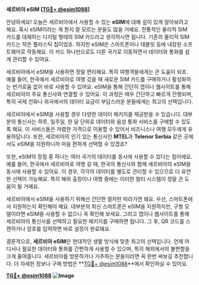 **세르비아 eSIM [[TG💪+ @esim1088](https://t.me/s/esim1088)]**

안녕하세요! 오늘은 세르비아에서 사용할 수 있는 **eSIM**에 대해 깊이 있게 알아보려고 해요. 혹시 eSIM이라는 게 뭔지 잘 모르는 분들도 많을 거예요. 전통적인 물리적 SIM 카드를 대체하는 디지털 형태의 SIM 카드라고 생각하시면 됩니다. 기존의 물리적 SIM 카드는 작은 플라스틱 칩이었죠. 하지만 eSIM은 스마트폰이나 태블릿 등에 내장된 소프트웨어로 작동해요. 이 카드 하나만으로도 다른 국가로 이동하면서 데이터와 통화를 쉽게 관리할 수 있어요.

세르비아에서 eSIM을 사용하면 정말 편리해요. 특히 여행객들에게는 큰 도움이 되죠. 예를 들어, 한국에서 세르비아로 여행 갔을 때 새로운 SIM 카드를 구매하거나 활성화하는 번거로움 없이 바로 사용할 수 있어요. eSIM을 통해 간단히 앱이나 웹사이트를 통해 세르비아의 주요 통신사와 연결할 수 있어요. 이 과정은 매우 간단하고 빠르게 진행되며, 특히 국제 전화나 외국에서의 데이터 요금이 부담스러운 분들에게는 최고의 선택입니다.

세르비아에서 eSIM을 사용할 경우 다양한 데이터 패키지를 제공받을 수 있습니다. 대부분의 통신사는 하루, 일주일, 한 달 단위로 데이터와 음성 통화 서비스를 구매할 수 있도록 해요. 이 서비스들은 저렴한 가격으로 이용할 수 있어서 비즈니스나 여행 모두에게 유용하답니다. 또한, 세르비아의 인기 있는 통신사인 **MTEL**과 **Telenor Serbia** 같은 곳에서도 eSIM을 지원하니까 마음 편하게 선택할 수 있겠죠?

또한, eSIM의 장점 중 하나는 여러 국가의 데이터를 동시에 사용할 수 있다는 점이에요. 예를 들어, 한국에서 세르비아로 여행 갈 때, 한국의 통신사와 함께 세르비아의 eSIM을 동시에 사용할 수 있어요. 이 경우, 각각의 데이터를 별도로 관리할 수 있으므로 더 유연한 선택이 가능해요. 특히 해외 출장이나 여행 중에는 이러한 멀티 시스템이 정말 큰 도움이 될 거예요.

세르비아에서 eSIM을 사용하기 위해선 간단한 절차만 따라가면 돼요. 우선, 스마트폰에서 지원하는지 확인해야 해요. 대부분의 최신 스마트폰은 eSIM을 지원하지만, 구형 모델이라면 eSIM을 사용할 수 없으니 꼭 확인해 보세요. 그리고 앱이나 웹사이트를 통해 세르비아의 통신사를 선택하고 필요한 패키지를 구매하면 됩니다. 그 후, QR 코드를 스캔하거나 암호를 입력하면 바로 설정이 완료돼요.

결론적으로, **세르비아 eSIM**은 현대적인 생활 방식에 맞춘 최고의 선택입니다. 언제 어디서나 필요한 데이터와 통화를 간편하게 사용할 수 있으며, 특히 해외에서의 불편함을 크게 줄여줍니다. 세르비아를 방문하거나 거주하는 분들이라면 꼭 한번 써보길 추천합니다. 더 자세한 정보나 구매 방법은 **[TG💪+ @esim1088](https://t.me/s/esim1088)**에서 확인하실 수 있어요.

**[TG💪+ @esim1088](https://t.me/s/esim1088) ![Image](https://i.postimg.cc/Y0z9fWf4/image.png)**